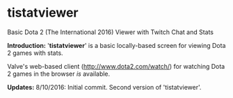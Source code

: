 # tistatviewer
Basic Dota 2 (The International 2016) Viewer with Twitch Chat and Stats

**Introduction:**
'**tistatviewer**' is a basic locally-based screen for viewing Dota 2 games with stats. 

Valve's web-based client (http://www.dota2.com/watch/) for watching Dota 2 games in the browser _is_ available. 

**Updates:**
8/10/2016: Initial commit. Second version of 'tistatviewer'.
